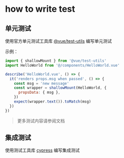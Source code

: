 # how to write test

## 单元测试

使用官方单元测试工具库 [@vue/test-utils](https://vue-test-utils.vuejs.org/zh/) 编写单元测试

示例：

```js
import { shallowMount } from '@vue/test-utils'
import HelloWorld from '@/components/HelloWorld.vue'

describe('HelloWorld.vue', () => {
  it('renders props.msg when passed', () => {
    const msg = 'new message'
    const wrapper = shallowMount(HelloWorld, {
      propsData: { msg },
    })
    expect(wrapper.text()).toMatch(msg)
  })
})
```

>更多测试内容请参阅文档

## 集成测试

使用测试工具库 [cypress](https://github.com/cypress-io/cypress) 编写集成测试

<!-- Todo -->
